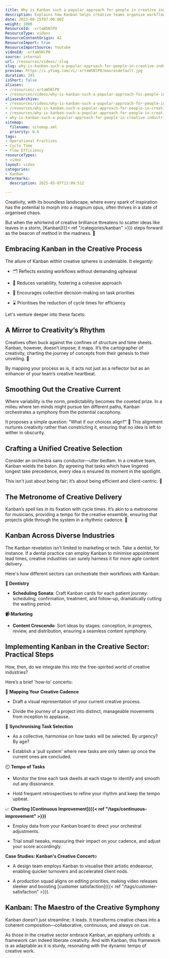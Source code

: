 ```yaml
---
title: Why is Kanban such a popular approach for people in creative industries?
description: Explains how Kanban helps creative teams organise workflows, reduce chaos, prioritise tasks, and improve efficiency without stifling creativity, using real-world examples.
date: 2023-08-25T07:00:00Z
weight: 1000
ResourceId: -xrtaW5NlP0
ResourceType: videos
ResourceContentOrigin: AI
ResourceImport: true
ResourceImportSource: Youtube
videoId: -xrtaW5NlP0
source: internal
url: /resources/videos/:slug
slug: why-is-kanban-such-a-popular-approach-for-people-in-creative-industries
preview: https://i.ytimg.com/vi/-xrtaW5NlP0/maxresdefault.jpg
duration: 245
isShort: false
aliases:
- /resources/-xrtaW5NlP0
- /resources/videos/why-is-kanban-such-a-popular-approach-for-people-in-creative-industries
aliasesArchive:
- /resources/videos/why-is-kanban-such-a-popular-approach-for-people-in-creative-industries
- /resources/why-is-kanban-such-a-popular-approach-for-people-in-creative-industries-2
- /resources/why-is-kanban-such-a-popular-approach-for-people-in-creative-industries
- why-is-kanban-such-a-popular-approach-for-people-in-creative-industries
sitemap:
  filename: sitemap.xml
  priority: 0.6
tags:
- Operational Practices
- Cycle Time
- Flow Efficiency
resourceTypes:
- video
layout: video
categories:
- Kanban
Watermarks:
  description: 2025-05-07T13:09:51Z

---
```

Creativity, with its boundless landscape, where every spark of inspiration has the potential to morph into a magnum opus, often thrives in a state of organised chaos.  

But when the whirlwind of creative brilliance threatens to scatter ideas like leaves in a storm, [Kanban]({{< ref "/categories/kanban" >}}) steps forward as the beacon of method in the madness. 🎨 

## Embracing Kanban in the Creative Process 

The allure of Kanban within creative spheres is undeniable. It elegantly: 

- 🗂️ Reflects existing workflows without demanding upheaval 

- 🔄 Reduces variability, fostering a cohesive approach 

- 🤔 Encourages collective decision-making on task priorities 

- ⌛ Prioritises the reduction of cycle times for efficiency 

Let's venture deeper into these facets: 

## A Mirror to Creativity’s Rhythm 

Creatives often buck against the confines of structure and time sheets. Kanban, however, doesn’t impose; it maps. It’s the cartographer of creativity, charting the journey of concepts from their genesis to their unveiling. 📍  

By mapping your process as is, it acts not just as a reflector but as an enhancer of your team’s creative heartbeat. 

## Smoothing Out the Creative Current 

Where variability is the norm, predictability becomes the coveted prize. In a milieu where ten minds might pursue ten different paths, Kanban orchestrates a symphony from the potential cacophony.  

It proposes a simple question: "What if our choices align?" 🧩 This alignment nurtures creativity rather than constricting it, ensuring that no idea is left to wither in obscurity. 

## Crafting a Unified Creative Selection 

Consider an orchestra sans conductor—utter bedlam. In a creative team, Kanban wields the baton. By agreeing that tasks which have lingered longest take precedence, every idea is ensured its moment in the spotlight.  

This isn't just about being fair; it’s about being efficient and client-centric. 🎵 

## The Metronome of Creative Delivery 

Kanban’s spell lies in its fixation with cycle times. It’s akin to a metronome for musicians, providing a tempo for the creative ensemble, ensuring that projects glide through the system in a rhythmic cadence. 🎹 

## Kanban Across Diverse Industries 

The Kanban revelation isn’t limited to marketing or tech. Take a dentist, for instance. If a dental practice can employ Kanban to minimise appointment lead times, creative industries can surely harness it for more agile content delivery. 

Here's how different sectors can orchestrate their workflows with Kanban: 

**🦷 Dentistry** 

- **Scheduling Sonata**: Craft Kanban cards for each patient journey: scheduling, confirmation, treatment, and follow-up, dramatically cutting the waiting period. 

**📹 Marketing** 

- **Content Crescendo**: Sort ideas by stages: conception, in progress, review, and distribution, ensuring a seamless content symphony. 

## Implementing Kanban in the Creative Sector: Practical Steps 

How, then, do we integrate this into the free-spirited world of creative industries?  

Here’s a brief 'how-to' concerto: 

🎼 **Mapping Your Creative Cadence** 

- Draft a visual representation of your current creative process. 

- Divide the journey of a project into distinct, manageable movements from inception to applause. 

🔄 **Synchronising Task Selection** 

- As a collective, harmonise on how tasks will be selected. By urgency? By age? 

- Establish a 'pull system' where new tasks are only taken up once the current ones are concluded. 

⏲️ **Tempo of Tasks** 

- Monitor the time each task dwells at each stage to identify and smooth out any dissonance. 

- Hold frequent retrospectives to refine your rhythm and keep the tempo upbeat. 

📈 **Charting [Continuous Improvement]({{< ref "/tags/continuous-improvement" >}})** 

- Employ data from your Kanban board to direct your orchestral adjustments. 

- Trial small tweaks, measuring their impact on your cadence, and adjust your score accordingly. 

**Case Studies: Kanban's Creative Concert**o 

- A design team employs Kanban to visualise their artistic endeavour, enabling quicker turnovers and accelerated client nods. 

- A production squad aligns on editing priorities, making video releases sleeker and boosting [customer satisfaction]({{< ref "/tags/customer-satisfaction" >}}). 

## Kanban: The Maestro of the Creative Symphony 

Kanban doesn’t just streamline; it leads. It transforms creative chaos into a coherent composition—collaborative, continuous, and always on cue. 

As those in the creative sector embrace Kanban, an epiphany unfolds: a framework can indeed liberate creativity. And with Kanban, this framework is as adaptable as it is sturdy, resonating with the dynamic tempo of creative work.
